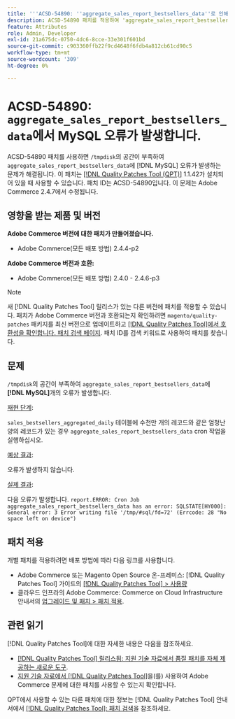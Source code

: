 ```yaml
---
title: '''ACSD-54890: ''aggregate_sales_report_bestsellers_data''로 인해  [!DNL MySQL] 오류 발생'''
description: ACSD-54890 패치를 적용하여 'aggregate_sales_report_bestsellers_data'가 공간 부족으로 인해  [!DNL MySQL] 오류가 발생하는 Adobe Commerce 문제를 해결합니다.
feature: Attributes
role: Admin, Developer
exl-id: 21a675dc-0750-4dc6-8cce-33e301f601bd
source-git-commit: c903360ffb22f9cd4648f6fdb4a812cb61cd90c5
workflow-type: tm+mt
source-wordcount: '309'
ht-degree: 0%

---
```


# ACSD-54890: `aggregate_sales_report_bestsellers_data`에서 MySQL 오류가 발생합니다.

ACSD-54890 패치를 사용하면 `/tmpdisk`의 공간이 부족하여 `aggregate_sales_report_bestsellers_data`에 [!DNL MySQL] 오류가 발생하는 문제가 해결됩니다. 이 패치는 [[!DNL Quality Patches Tool (QPT)]](/help/announcements/adobe-commerce-announcements/magento-quality-patches-released-new-tool-to-self-serve-quality-patches.md) 1.1.42가 설치되어 있을 때 사용할 수 있습니다. 패치 ID는 ACSD-54890입니다. 이 문제는 Adobe Commerce 2.4.7에서 수정됩니다.

## 영향을 받는 제품 및 버전

**Adobe Commerce 버전에 대한 패치가 만들어졌습니다.**

* Adobe Commerce(모든 배포 방법) 2.4.4-p2

**Adobe Commerce 버전과 호환:**

* Adobe Commerce(모든 배포 방법) 2.4.0 - 2.4.6-p3

>[!NOTE]
>
>새 [!DNL Quality Patches Tool] 릴리스가 있는 다른 버전에 패치를 적용할 수 있습니다. 패치가 Adobe Commerce 버전과 호환되는지 확인하려면 `magento/quality-patches` 패키지를 최신 버전으로 업데이트하고 [[!DNL Quality Patches Tool]에서 호환성을 확인합니다. 패치 검색 페이지](https://experienceleague.adobe.com/tools/commerce-quality-patches/index.html). 패치 ID를 검색 키워드로 사용하여 패치를 찾습니다.

## 문제

`/tmpdisk`의 공간이 부족하여 `aggregate_sales_report_bestsellers_data`에 **[!DNL MySQL]**&#x200B;개의 오류가 발생합니다.

<u>재현 단계</u>:

`sales_bestsellers_aggregated_daily` 테이블에 수천만 개의 레코드와 같은 엄청난 양의 레코드가 있는 경우 `aggregate_sales_report_bestsellers_data` cron 작업을 실행하십시오.

<u>예상 결과</u>:

오류가 발생하지 않습니다.

<u>실제 결과</u>:

다음 오류가 발생합니다.
`report.ERROR: Cron Job aggregate_sales_report_bestsellers_data has an error: SQLSTATE[HY000]: General error: 3 Error writing file '/tmp/#sql/fd=72' (Errcode: 28 "No space left on device")`

## 패치 적용

개별 패치를 적용하려면 배포 방법에 따라 다음 링크를 사용합니다.

* Adobe Commerce 또는 Magento Open Source 온-프레미스: [!DNL Quality Patches Tool] 가이드의 [[!DNL Quality Patches Tool] > 사용량](https://experienceleague.adobe.com/docs/commerce-operations/tools/quality-patches-tool/usage.html)
* 클라우드 인프라의 Adobe Commerce: Commerce on Cloud Infrastructure 안내서의 [업그레이드 및 패치 > 패치 적용](https://experienceleague.adobe.com/docs/commerce-cloud-service/user-guide/develop/upgrade/apply-patches.html).

## 관련 읽기

[!DNL Quality Patches Tool]에 대한 자세한 내용은 다음을 참조하세요.

* [[!DNL Quality Patches Tool] 릴리스됨: 지원 기술 자료에서 품질 패치를 자체 제공하는 새로운 도구](/help/announcements/adobe-commerce-announcements/magento-quality-patches-released-new-tool-to-self-serve-quality-patches.md).
* [지원 기술 자료에서  [!DNL Quality Patches Tool]](/help/support-tools/patches-available-in-qpt-tool/check-patch-for-magento-issue-with-magento-quality-patches.md)을(를) 사용하여 Adobe Commerce 문제에 대한 패치를 사용할 수 있는지 확인합니다.

QPT에서 사용할 수 있는 다른 패치에 대한 정보는 [!DNL Quality Patches Tool] 안내서에서 [[!DNL Quality Patches Tool]: 패치 검색](https://experienceleague.adobe.com/tools/commerce-quality-patches/index.html)을 참조하세요.
